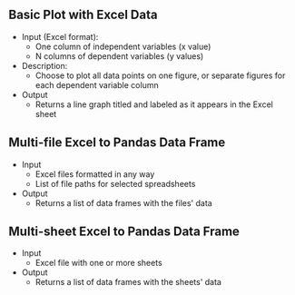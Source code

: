 ## Basic Plot with Excel Data
 * Input (Excel format):
   * One column of independent variables (x value)
   * N columns of dependent variables (y values)
 * Description:
   * Choose to plot all data points on one figure, or separate figures for each dependent variable column
 * Output
   * Returns a line graph titled and labeled as it appears in the Excel sheet
## Multi-file Excel to Pandas Data Frame
 * Input
   * Excel files formatted in any way
   * List of file paths for selected spreadsheets
 * Output
   * Returns a list of data frames with the files' data
## Multi-sheet Excel to Pandas Data Frame
 * Input
   * Excel file with one or more sheets
 * Output
   * Returns a list of data frames with the sheets' data



